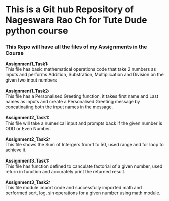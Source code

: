 <h1> This is a Git hub Repository of Nageswara Rao Ch for Tute Dude python course</h1>

<h3> This Repo will have all the files of my Assignments in the Course</h3>

<b> Assignment1_Task1: </b> 
<br>This file has basic mathematical operations code that take 2 numbers as inputs and performs Addition, Substration, Multiplication and Division on the given two input numbers
<br>
<br><b> Assignment1_Task2: </b> 
<br>This file has a Personalised Greeting function, it takes first name and Last names as inputs and create a Personalised Greeting message by concatinating both the input names in the message.
<br>
<br> <b> Assignment2_Task1: </b> 
<br>This file will take a numerical input and prompts back if the given number is ODD or Even Number.
<br>
<br><b> Assignment2_Task2: </b> 
<br>This file shows the Sum of Intergers from 1 to 50, used range and for loop to achieve it.
<br>
<br> <b> Assignment3_Task1: </b> 
<br>This file has function defined to canculate factorial of a given number, used return in function and accurately print the returned result.
<br>
<br><b> Assignment3_Task2: </b> 
<br>This file module import code and successfully imported math and performed sqrt, log, sin operations for a given number using math module.

